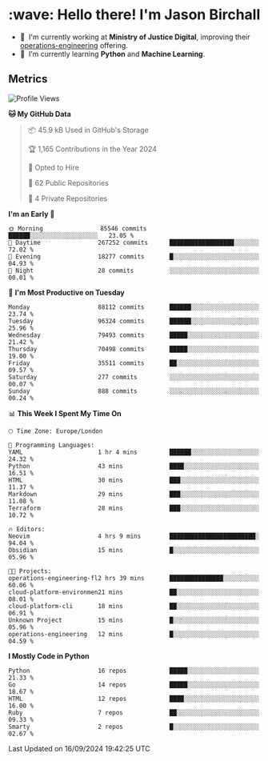 <h1 align="left" id="jason-title">:wave: Hello there! I'm Jason Birchall</h1>

- :office: &nbsp;I'm currently working at **Ministry of Justice Digital**, improving their [operations-engineering](https://github.com/ministryofjustice/operations-engineering) offering.
- :seedling: &nbsp;I’m currently learning **Python** and **Machine Learning**.

<h2>Metrics</h2>

<!--START_SECTION:waka-->
![Profile Views](http://img.shields.io/badge/Profile%20Views-20-blue)

**🐱 My GitHub Data** 

> 📦 45.9 kB Used in GitHub's Storage 
 > 
> 🏆 1,165 Contributions in the Year 2024
 > 
> 💼 Opted to Hire
 > 
> 📜 62 Public Repositories 
 > 
> 🔑 4 Private Repositories 
 > 
**I'm an Early 🐤** 

```text
🌞 Morning                85546 commits       ██████░░░░░░░░░░░░░░░░░░░   23.05 % 
🌆 Daytime                267252 commits      ██████████████████░░░░░░░   72.02 % 
🌃 Evening                18277 commits       █░░░░░░░░░░░░░░░░░░░░░░░░   04.93 % 
🌙 Night                  28 commits          ░░░░░░░░░░░░░░░░░░░░░░░░░   00.01 % 
```
📅 **I'm Most Productive on Tuesday** 

```text
Monday                   88112 commits       ██████░░░░░░░░░░░░░░░░░░░   23.74 % 
Tuesday                  96324 commits       ██████░░░░░░░░░░░░░░░░░░░   25.96 % 
Wednesday                79493 commits       █████░░░░░░░░░░░░░░░░░░░░   21.42 % 
Thursday                 70498 commits       █████░░░░░░░░░░░░░░░░░░░░   19.00 % 
Friday                   35511 commits       ██░░░░░░░░░░░░░░░░░░░░░░░   09.57 % 
Saturday                 277 commits         ░░░░░░░░░░░░░░░░░░░░░░░░░   00.07 % 
Sunday                   888 commits         ░░░░░░░░░░░░░░░░░░░░░░░░░   00.24 % 
```


📊 **This Week I Spent My Time On** 

```text
🕑︎ Time Zone: Europe/London

💬 Programming Languages: 
YAML                     1 hr 4 mins         ██████░░░░░░░░░░░░░░░░░░░   24.32 % 
Python                   43 mins             ████░░░░░░░░░░░░░░░░░░░░░   16.51 % 
HTML                     30 mins             ███░░░░░░░░░░░░░░░░░░░░░░   11.37 % 
Markdown                 29 mins             ███░░░░░░░░░░░░░░░░░░░░░░   11.08 % 
Terraform                28 mins             ███░░░░░░░░░░░░░░░░░░░░░░   10.72 % 

🔥 Editors: 
Neovim                   4 hrs 9 mins        ████████████████████████░   94.04 % 
Obsidian                 15 mins             █░░░░░░░░░░░░░░░░░░░░░░░░   05.96 % 

🐱‍💻 Projects: 
operations-engineering-fl2 hrs 39 mins       ███████████████░░░░░░░░░░   60.06 % 
cloud-platform-environmen21 mins             ██░░░░░░░░░░░░░░░░░░░░░░░   08.01 % 
cloud-platform-cli       18 mins             ██░░░░░░░░░░░░░░░░░░░░░░░   06.91 % 
Unknown Project          15 mins             █░░░░░░░░░░░░░░░░░░░░░░░░   05.96 % 
operations-engineering   12 mins             █░░░░░░░░░░░░░░░░░░░░░░░░   04.59 % 
```

**I Mostly Code in Python** 

```text
Python                   16 repos            █████░░░░░░░░░░░░░░░░░░░░   21.33 % 
Go                       14 repos            █████░░░░░░░░░░░░░░░░░░░░   18.67 % 
HTML                     12 repos            ████░░░░░░░░░░░░░░░░░░░░░   16.00 % 
Ruby                     7 repos             ██░░░░░░░░░░░░░░░░░░░░░░░   09.33 % 
Smarty                   2 repos             █░░░░░░░░░░░░░░░░░░░░░░░░   02.67 % 
```




 Last Updated on 16/09/2024 19:42:25 UTC
<!--END_SECTION:waka-->

<!-- links -->

[issues page]: https://github.com/jasonBirchall/jasonBirchall/issues "jasonBirchall/issues"
